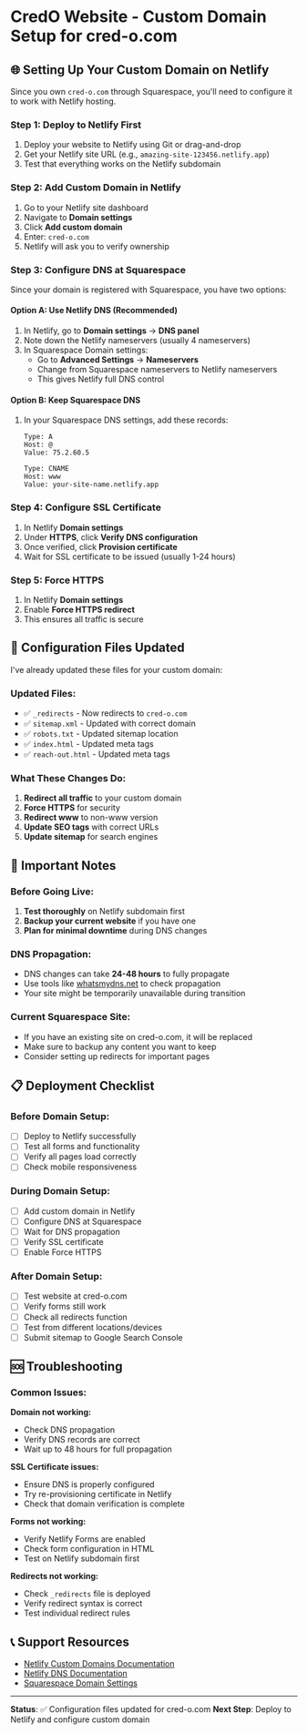 # CredO Website - Custom Domain Setup for cred-o.com

## 🌐 Setting Up Your Custom Domain on Netlify

Since you own `cred-o.com` through Squarespace, you'll need to configure it to work with Netlify hosting.

### Step 1: Deploy to Netlify First
1. Deploy your website to Netlify using Git or drag-and-drop
2. Get your Netlify site URL (e.g., `amazing-site-123456.netlify.app`)
3. Test that everything works on the Netlify subdomain

### Step 2: Add Custom Domain in Netlify
1. Go to your Netlify site dashboard
2. Navigate to **Domain settings**
3. Click **Add custom domain**
4. Enter: `cred-o.com`
5. Netlify will ask you to verify ownership

### Step 3: Configure DNS at Squarespace
Since your domain is registered with Squarespace, you have two options:

#### Option A: Use Netlify DNS (Recommended)
1. In Netlify, go to **Domain settings** → **DNS panel**
2. Note down the Netlify nameservers (usually 4 nameservers)
3. In Squarespace Domain settings:
   - Go to **Advanced Settings** → **Nameservers**
   - Change from Squarespace nameservers to Netlify nameservers
   - This gives Netlify full DNS control

#### Option B: Keep Squarespace DNS
1. In your Squarespace DNS settings, add these records:
   ```
   Type: A
   Host: @
   Value: 75.2.60.5
   
   Type: CNAME
   Host: www
   Value: your-site-name.netlify.app
   ```

### Step 4: Configure SSL Certificate
1. In Netlify **Domain settings**
2. Under **HTTPS**, click **Verify DNS configuration**
3. Once verified, click **Provision certificate**
4. Wait for SSL certificate to be issued (usually 1-24 hours)

### Step 5: Force HTTPS
1. In Netlify **Domain settings**
2. Enable **Force HTTPS redirect**
3. This ensures all traffic is secure

## 🔧 Configuration Files Updated

I've already updated these files for your custom domain:

### Updated Files:
- ✅ `_redirects` - Now redirects to `cred-o.com`
- ✅ `sitemap.xml` - Updated with correct domain
- ✅ `robots.txt` - Updated sitemap location
- ✅ `index.html` - Updated meta tags
- ✅ `reach-out.html` - Updated meta tags

### What These Changes Do:
1. **Redirect all traffic** to your custom domain
2. **Force HTTPS** for security
3. **Redirect www** to non-www version
4. **Update SEO tags** with correct URLs
5. **Update sitemap** for search engines

## 🚨 Important Notes

### Before Going Live:
1. **Test thoroughly** on Netlify subdomain first
2. **Backup your current website** if you have one
3. **Plan for minimal downtime** during DNS changes

### DNS Propagation:
- DNS changes can take **24-48 hours** to fully propagate
- Use tools like [whatsmydns.net](https://whatsmydns.net) to check propagation
- Your site might be temporarily unavailable during transition

### Current Squarespace Site:
- If you have an existing site on cred-o.com, it will be replaced
- Make sure to backup any content you want to keep
- Consider setting up redirects for important pages

## 📋 Deployment Checklist

### Before Domain Setup:
- [ ] Deploy to Netlify successfully
- [ ] Test all forms and functionality
- [ ] Verify all pages load correctly
- [ ] Check mobile responsiveness

### During Domain Setup:
- [ ] Add custom domain in Netlify
- [ ] Configure DNS at Squarespace
- [ ] Wait for DNS propagation
- [ ] Verify SSL certificate
- [ ] Enable Force HTTPS

### After Domain Setup:
- [ ] Test website at cred-o.com
- [ ] Verify forms still work
- [ ] Check all redirects function
- [ ] Test from different locations/devices
- [ ] Submit sitemap to Google Search Console

## 🆘 Troubleshooting

### Common Issues:

**Domain not working:**
- Check DNS propagation
- Verify DNS records are correct
- Wait up to 48 hours for full propagation

**SSL Certificate issues:**
- Ensure DNS is properly configured
- Try re-provisioning certificate in Netlify
- Check that domain verification is complete

**Forms not working:**
- Verify Netlify Forms are enabled
- Check form configuration in HTML
- Test on Netlify subdomain first

**Redirects not working:**
- Check `_redirects` file is deployed
- Verify redirect syntax is correct
- Test individual redirect rules

## 📞 Support Resources

- [Netlify Custom Domains Documentation](https://docs.netlify.com/domains-https/custom-domains/)
- [Netlify DNS Documentation](https://docs.netlify.com/domains-https/netlify-dns/)
- [Squarespace Domain Settings](https://support.squarespace.com/hc/en-us/articles/360002101888)

---

**Status**: ✅ Configuration files updated for cred-o.com
**Next Step**: Deploy to Netlify and configure custom domain
